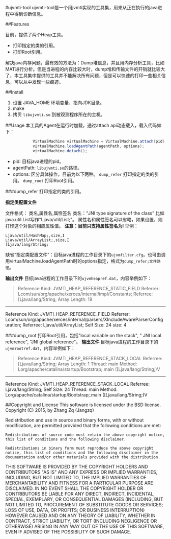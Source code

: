 #ujvmti-tool 
ujvmti-tool是一个用jvmti实现的工具集，用来从正在执行的java进程中得到诊断信息。


##Features

目前，提供了两个Heap工具。
+ 打印指定的类的引用。
+ 打印Root引用。

解决java内存问题，最有效的方法为：Dump堆信息，并且用内存分析工具，比如MAT进行分析。但是当进程的内存比较大时，dump堆和传输文件的开销就比较大了，本工具集中提供的工具并不能解决所有问题，但是可以快速的打印一些相关信息，可以从中发现一些痕迹。


##Install

1. 设置 JAVA_HOME 环境变量，指向JDK目录。
2. make
3. 拷贝 `libujvmti.so` 到被观测程序所在的主机。

##Usage
本工具的Agent在运行时加载，通过attach api动态载入，载入代码如下：
```java
            VirtualMachine virtualMachine = VirtualMachine.attach(pid);
            virtualMachine.loadAgentPath(agentPath, options);
            virtualMachine.detach();
```
+ pid: 目标java进程的pid。
+ agentPath: `libujvmti.so`的路径。
+ options: 区分具体操作，目前为以下两种。
`dump_refer` 打印指定的类的引用。
`dump_root` 打印Root引用。

###dump_refer
打印指定的类的引用。

**指定类配置文件**

文件格式：
类名,属性名,属性签名
类名：“JNI type signature of the class” 比如java.util.List写作"Ljava/util/List;"。
属性名和属性签名可以省略，如果设置，则打印这个对象的相应属性值。
**注意：目前只支持属性签名为I**
举例：

```
Ljava/util/HashMap;,size,I
Ljava/util/ArrayList;,size,I
[Ljava/lang/String;

```

缺省“指定类配置文件”：目标java进程的工作目录下的`ujvmfilter.cfg`。也可由调用virtualMachine.loadAgentPath时的options指定，格式为`dump_refer;文件路径`。

**输出文件**
目标java进程的工作目录下的`ujvmheapref.dat`，内容举例如下：

>Reference Kind: JVMTI_HEAP_REFERENCE_STATIC_FIELD
Referrer: Lcom/sun/org/apache/xerces/internal/impl/Constants;  Referree: [Ljava/lang/String;
Array Length: 19
-----------------------------------------
Reference Kind: JVMTI_HEAP_REFERENCE_FIELD
Referrer: Lcom/sun/org/apache/xerces/internal/parsers/XIncludeAwareParserConfiguration;  Referree: Ljava/util/ArrayList;
Self Size: 24
size: 4


###dump_root
打印Root引用，包括"local variable on the stack", " JNI local reference", "JNI global reference"。
**输出文件**
目标java进程的工作目录下的`ujvmrootref.dat`，内容举例如下：

>Reference Kind: JVMTI_HEAP_REFERENCE_STACK_LOCAL
Referree: [Ljava/lang/String;
Array Length: 1
Thread: main
Method: Lorg/apache/catalina/startup/Bootstrap;.main ([Ljava/lang/String;)V
-----------------------------------------
Reference Kind: JVMTI_HEAP_REFERENCE_STACK_LOCAL
Referree: Ljava/lang/String;
Self Size: 24
Thread: main
Method: Lorg/apache/catalina/startup/Bootstrap;.main ([Ljava/lang/String;)V


##Copyright and License
This software is licensed under the BSD license.
Copyright (C) 2015, by Zhang Zq (Jangzq)

Redistribution and use in source and binary forms, with or without modification, are permitted provided that the following conditions are met:

    Redistributions of source code must retain the above copyright notice, this list of conditions and the following disclaimer.

    Redistributions in binary form must reproduce the above copyright notice, this list of conditions and the following disclaimer in the documentation and/or other materials provided with the distribution.

THIS SOFTWARE IS PROVIDED BY THE COPYRIGHT HOLDERS AND CONTRIBUTORS "AS IS" AND ANY EXPRESS OR IMPLIED WARRANTIES, INCLUDING, BUT NOT LIMITED TO, THE IMPLIED WARRANTIES OF MERCHANTABILITY AND FITNESS FOR A PARTICULAR PURPOSE ARE DISCLAIMED. IN NO EVENT SHALL THE COPYRIGHT HOLDER OR CONTRIBUTORS BE LIABLE FOR ANY DIRECT, INDIRECT, INCIDENTAL, SPECIAL, EXEMPLARY, OR CONSEQUENTIAL DAMAGES (INCLUDING, BUT NOT LIMITED TO, PROCUREMENT OF SUBSTITUTE GOODS OR SERVICES; LOSS OF USE, DATA, OR PROFITS; OR BUSINESS INTERRUPTION) HOWEVER CAUSED AND ON ANY THEORY OF LIABILITY, WHETHER IN CONTRACT, STRICT LIABILITY, OR TORT (INCLUDING NEGLIGENCE OR OTHERWISE) ARISING IN ANY WAY OUT OF THE USE OF THIS SOFTWARE, EVEN IF ADVISED OF THE POSSIBILITY OF SUCH DAMAGE. 



